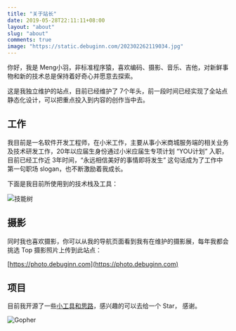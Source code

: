 ```yaml
---
title: "关于站长"
date: 2019-05-28T22:11:11+08:00
layout: "about"
slug: "about"
comments: true
image: "https://static.debuginn.com/202302262119034.jpg"
---
```


你好，我是 Meng小羽，非标准程序猿，喜欢编码、摄影、音乐、吉他，对新鲜事物和新的技术总是保持着好奇心并愿意去探索。

这是我独立维护的站点，目前已经维护了 7个年头，前一段时间已经实现了全站点静态化设计，可以把重点投入到内容的创作当中去。

## 工作

我目前是一名软件开发工程师，在小米工作，主要从事小米商城服务端的相关业务及技术研发工作，20年以应届生身份通过小米应届生专项计划 “YOU计划” 入职，目前已经工作近 3年时间，“永远相信美好的事情即将发生” 这句话成为了工作中第一句职场 slogan，也不断激励着我成长。

下面是我目前所使用到的技术栈及工具：

![技能树](https://skillicons.dev/icons?i=go,java,spring,maven,mysql,postgres,redis,mongodb,linux,bash,docker,kubernetes,grafana,prometheus,nginx,git,vim,idea,vscode,md,postman,stackoverflow&theme=light)

## 摄影

同时我也喜欢摄影，你可以从我的导航页面看到我有在维护的摄影展，每年我都会挑选 Top 摄影照片上传到此站点：

[https://photo.debuginn.com](https://photo.debuginn.com)

## 项目

目前我开源了一些[小工具和思路](/project)，感兴趣的可以去给一个 Star， 感谢。


![Gopher](https://static.debuginn.com/202303022149399.png)